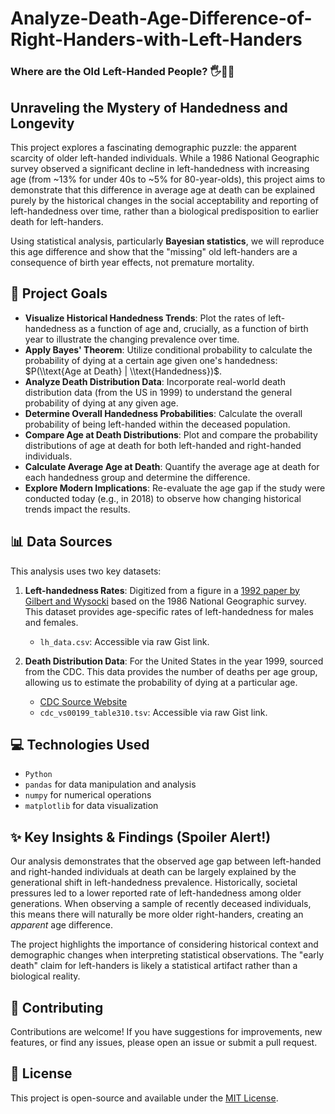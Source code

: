 # Analyze-Death-Age-Difference-of-Right-Handers-with-Left-Handers

### Where are the Old Left-Handed People? 🖐️👴👵

## Unraveling the Mystery of Handedness and Longevity

This project explores a fascinating demographic puzzle: the apparent scarcity of older left-handed individuals. While a 1986 National Geographic survey observed a significant decline in left-handedness with increasing age (from \~13% for under 40s to \~5% for 80-year-olds), this project aims to demonstrate that this difference in average age at death can be explained purely by the historical changes in the social acceptability and reporting of left-handedness over time, rather than a biological predisposition to earlier death for left-handers.

Using statistical analysis, particularly **Bayesian statistics**, we will reproduce this age difference and show that the "missing" old left-handers are a consequence of birth year effects, not premature mortality.

## 🚀 Project Goals

  * **Visualize Historical Handedness Trends**: Plot the rates of left-handedness as a function of age and, crucially, as a function of birth year to illustrate the changing prevalence over time.
  * **Apply Bayes' Theorem**: Utilize conditional probability to calculate the probability of dying at a certain age given one's handedness: $P(\\text{Age at Death} | \\text{Handedness})$.
  * **Analyze Death Distribution Data**: Incorporate real-world death distribution data (from the US in 1999) to understand the general probability of dying at any given age.
  * **Determine Overall Handedness Probabilities**: Calculate the overall probability of being left-handed within the deceased population.
  * **Compare Age at Death Distributions**: Plot and compare the probability distributions of age at death for both left-handed and right-handed individuals.
  * **Calculate Average Age at Death**: Quantify the average age at death for each handedness group and determine the difference.
  * **Explore Modern Implications**: Re-evaluate the age gap if the study were conducted today (e.g., in 2018) to observe how changing historical trends impact the results.

## 📊 Data Sources

This analysis uses two key datasets:

1.  **Left-handedness Rates**: Digitized from a figure in a [1992 paper by Gilbert and Wysocki](https://www.ncbi.nlm.nih.gov/pubmed/1528408) based on the 1986 National Geographic survey. This dataset provides age-specific rates of left-handedness for males and females.

      * `lh_data.csv`: Accessible via raw Gist link.

2.  **Death Distribution Data**: For the United States in the year 1999, sourced from the CDC. This data provides the number of deaths per age group, allowing us to estimate the probability of dying at a particular age.

      * [CDC Source Website](https://www.cdc.gov/nchs/nvss/mortality_tables.htm)
      * `cdc_vs00199_table310.tsv`: Accessible via raw Gist link.

## 💻 Technologies Used

  * `Python`
  * `pandas` for data manipulation and analysis
  * `numpy` for numerical operations
  * `matplotlib` for data visualization

## ✨ Key Insights & Findings (Spoiler Alert\!)

Our analysis demonstrates that the observed age gap between left-handed and right-handed individuals at death can be largely explained by the generational shift in left-handedness prevalence. Historically, societal pressures led to a lower reported rate of left-handedness among older generations. When observing a sample of recently deceased individuals, this means there will naturally be more older right-handers, creating an *apparent* age difference.

The project highlights the importance of considering historical context and demographic changes when interpreting statistical observations. The "early death" claim for left-handers is likely a statistical artifact rather than a biological reality.

## 🤝 Contributing

Contributions are welcome\! If you have suggestions for improvements, new features, or find any issues, please open an issue or submit a pull request.

## 📄 License

This project is open-source and available under the [MIT License](https://www.google.com/search?q=LICENSE).

